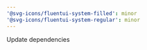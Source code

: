 ```yaml
---
'@svg-icons/fluentui-system-filled': minor
'@svg-icons/fluentui-system-regular': minor
---
```


Update dependencies
